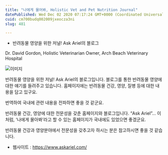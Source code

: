 ```yaml
---
title: "나에게 물어봐, Holistic Vet and Pet Nutrition Journal"
datePublished: Wed Dec 02 2020 07:17:24 GMT+0000 (Coordinated Universal Time)
cuid: cm700budq002009jxeocza3ni
slug: 481

---
```



- 반려동물 영양을 위한 저널! Ask Ariel의 블로그

Dr. David Gordon, Holistic Veterinarian Owner, Arch Beach Veterinary Hospital

![이미지](https://cdn.hashnode.com/res/hashnode/image/upload/v1739249637986/4e883df7-1864-4744-b03d-efdadf559c7d.jpeg)

반려동물 영양을 위한 저널! Ask Ariel의 블로그입니다. 블로그를 통한 반려동물 영양에 대한 얘기를 들려주고 있습니다. 홈페이지에는 반려동물 건강, 영양, 질병 등에 대한 내용을 담고 있구요.

번역하여 국내에 관련 내용을 전파하면 좋을 것 같군요.

반려동물 건강, 영양에 대한 전문성을 갖춘 홈페이지와 블로그입니다. “Ask Ariel”... 이처럼, ‘나에게 물아봐’라고 할 수 있는 홈페이지가 국내에도 있었으면 좋겠군요.

반려동물 건강과 영양분야에서 전문성을 갖추고자 하시는 분은 참고하시면 좋을 것 같습니다.

- 웹사이트 : https://www.askariel.com/